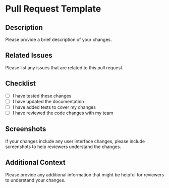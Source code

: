 # Pull Request Template

## Description

Please provide a brief description of your changes.

## Related Issues

Please list any issues that are related to this pull request.

## Checklist

- [ ] I have tested these changes
- [ ] I have updated the documentation
- [ ] I have added tests to cover my changes
- [ ] I have reviewed the code changes with my team

## Screenshots

If your changes include any user interface changes, please include screenshots to help reviewers understand the changes.

## Additional Context

Please provide any additional information that might be helpful for reviewers to understand your changes.
